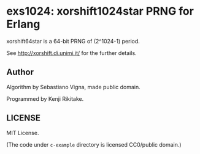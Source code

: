 # exs1024: xorshift1024star PRNG for Erlang

xorshift64star is a 64-bit PRNG of (2^1024-1) period.

See <http://xorshift.di.unimi.it/> for the further details.

## Author

Algorithm by Sebastiano Vigna, made public domain.

Programmed by Kenji Rikitake.

## LICENSE

MIT License.

(The code under `c-example` directory is licensed CC0/public domain.)
